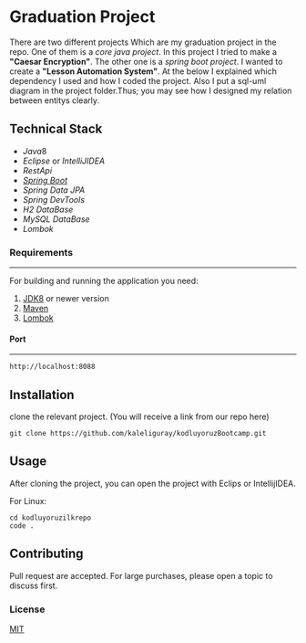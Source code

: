 # Graduation Project

There are two different projects Which are my graduation project in the repo. One of them is a *core java project*. In this project I tried to make a **"Caesar Encryption"**. The other one is a *spring boot project*. I wanted to create a **"Lesson Automation System"**. At the below I explained which dependency I used and how I coded the project. Also I put a sql-uml diagram in the project folder.Thus; you may see how I designed my relation between entitys clearly.

## Technical Stack

* *Java*8
* *Eclipse* or *IntelliJIDEA*
* *RestApi*
* [*Spring Boot* ](https://start.spring.io)
* *Spring Data JPA*
* *Spring DevTools*
* *H2 DataBase*
* *MySQL DataBase*
* *Lombok*

### Requirements

-----

For building and running the application you need:

1. [JDK8](https://www.oracle.com/java/technologies/javase/javase-jdk8-downloads.html) or newer version
2. [Maven](https://maven.apache.org)
3. [Lombok](https://projectlombok.org)

#### Port

----

```http
http://localhost:8088
```

## Installation

clone the relevant project. (You will receive a link from our repo here)

` git clone https://github.com/kaleliguray/kodluyoruzBootcamp.git `


## Usage

After cloning the project, you can open the project with Eclips or IntellijIDEA.

For Linux:

```
cd kodluyoruzilkrepo
code .
```

## Contributing

Pull request are accepted. For large purchases, please open a topic to discuss first.

### License

[MIT]()


